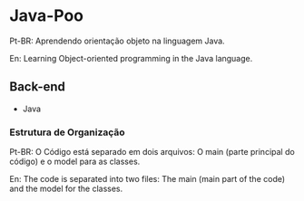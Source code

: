 # Java-Poo
Pt-BR: Aprendendo orientação objeto na linguagem Java.

En: Learning Object-oriented programming in the Java language.

## Back-end
- Java

### Estrutura de Organização
Pt-BR: O Código está separado em dois arquivos: O main (parte principal do código) e o model para as classes.

En: The code is separated into two files: The main (main part of the code) and the model for the classes.

